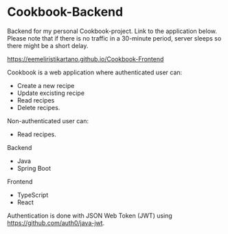 # Cookbook-Backend
Backend for my personal Cookbook-project. Link to the application below. Please note that if there is no traffic in a 30-minute period, server sleeps so there might be a short delay.

https://eemeliristikartano.github.io/Cookbook-Frontend


 Cookbook is a web application where authenticated user can:
 - Create a new recipe
 - Update excisting recipe
 - Read recipes
 - Delete recipes.

Non-authenticated user can:
 - Read recipes.
 
Backend
- Java
- Spring Boot

Frontend
 - TypeScript
 - React
 
Authentication is done with JSON Web Token (JWT) using https://github.com/auth0/java-jwt.
